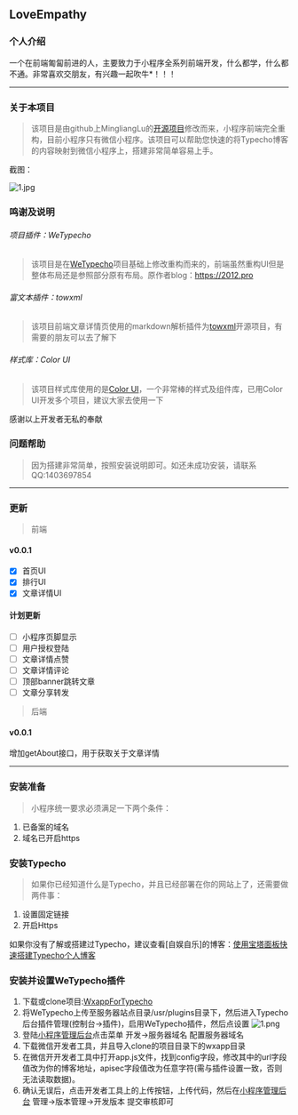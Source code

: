 
## LoveEmpathy

### 个人介绍

一个在前端匍匐前进的人，主要致力于小程序全系列前端开发，什么都学，什么都不通。非常喜欢交朋友，有兴趣一起吹牛*！！！

---

### 关于本项目
> 该项目是由github上MingliangLu的[开源项目](https://github.com/MingliangLu/WeTypecho)修改而来，小程序前端完全重构，目前小程序只有微信小程序。该项目可以帮助您快速的将Typecho博客的内容映射到微信小程序上，搭建非常简单容易上手。

截图：

![1.jpg][1]

### 鸣谢及说明

###### 项目插件：WeTypecho

> 该项目是在[WeTypecho](https://github.com/MingliangLu/WeTypecho)项目基础上修改重构而来的，前端虽然重构UI但是整体布局还是参照部分原有布局。原作者blog：https://2012.pro

###### 富文本插件：towxml

> 该项目前端文章详情页使用的markdown解析插件为[towxml](https://github.com/sbfkcel/towxml)开源项目，有需要的朋友可以去了解下

###### 样式库：Color UI

> 该项目样式库使用的是[Color UI](https://github.com/weilanwl/ColorUI)，一个非常棒的样式及组件库，已用Color UI开发多个项目，建议大家去使用一下

感谢以上开发者无私的奉献

### 问题帮助

> 因为搭建非常简单，按照安装说明即可。如还未成功安装，请联系QQ:1403697854

---


### 更新
> 前端
#### v0.0.1

- [x] 首页UI
- [x] 排行UI
- [x] 文章详情UI

#### 计划更新

- [ ] 小程序页脚显示
- [ ] 用户授权登陆
- [ ] 文章详情点赞
- [ ] 文章详情评论
- [ ] 顶部banner跳转文章
- [ ] 文章分享转发

> 后端

#### v0.0.1
增加getAbout接口，用于获取关于文章详情

---


### 安装准备
> 小程序统一要求必须满足一下两个条件：

1. 已备案的域名
2. 域名已开启https

### 安装Typecho
> 如果你已经知道什么是Typecho，并且已经部署在你的网站上了，还需要做两件事：

1. 设置固定链接  
2. 开启Https

如果你没有了解或搭建过Typecho，建议查看[自娱自乐]的博客：[使用宝塔面板快速搭建Typecho个人博客](https://2012.pro/index.php/20180811/cid=77.html)

### 安装并设置WeTypecho插件

1. 下载或clone项目:[WxappForTypecho](https://github.com/loveempathy/WxappForTypecho)
2. 将WeTypecho上传至服务器站点目录/usr/plugins目录下，然后进入Typecho后台插件管理(控制台->插件)，启用WeTypecho插件，然后点设置
![1.png][2]
3. 登陆[小程序管理后台](https://mp.weixin.qq.com/)点击菜单 开发->服务器域名  配置服务器域名
4. 下载微信开发者工具，并且导入clone的项目目录下的wxapp目录
5. 在微信开开发者工具中打开app.js文件，找到config字段，修改其中的url字段值改为你的博客地址，apisec字段值改为任意字符(需与插件设置一致，否则无法读取数据)。
6. 确认无误后，点击开发者工具上的上传按钮，上传代码，然后在[小程序管理后台](https://mp.weixin.qq.com/) 管理->版本管理->开发版本  提交审核即可


  [1]: http://cdn.loveempathy.com/blog1.jpg
  [2]: http://loveempathy.com/usr/uploads/2019/12/937410795.png
